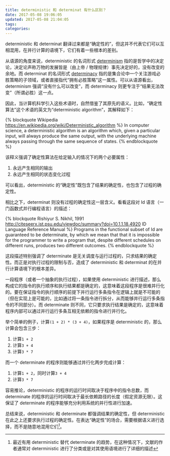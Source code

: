 ```yaml
---
title: deterministic 和 determinat 有什么区别？
date: 2017-05-08 19:06:05
updated: 2017-05-08 21:04:05
tags:
categories:
---
```


deterministic 和 determinat 翻译过来都是“确定性的”，但这并不代表它们可以互相混用，在并行计算的语境下，它们有着一些根本的差别。

<!--more-->

从语源的角度来说，deterministic 的名词形式 [determinism] 指的是哲学中的决定论，决定论声称万物的发展皆是（由上帝 / 物理规律）事先决定好的，没有改变的余地。而 determinat 的名词形式 [determinacy] 指的是集合论中一个关注游戏必胜策略的子领域，或者直接指代“拥有必胜策略”这一属性。可以从语源看出，determinism 强调“没有什么可以改变”，而 determinacy 则更专注于“结果无法改变”（所谓必胜）这一点。

[determinism]: https://www.wikiwand.com/en/Determinism
[determinacy]: https://www.wikiwand.com/en/Determinacy

因此，当计算机科学引入这些术语时，自然借鉴了其原先的语义。比如，“确定性算法”这个术语的英文为“deterministic algorithm”，其解释如下：

{% blockquote Wikipedia https://en.wikipedia.org/wiki/Deterministic_algorithm %}
In computer science, a deterministic algorithm is an algorithm which, given a particular input, will always produce the same output, with the underlying machine always passing through the same sequence of states.
{% endblockquote %}

该释义强调了确定性算法在给定输入的情况下的两个必要属性：

1. 永远产生相同的输出
2. 永远产生相同的状态变化过程

可以看出，deterministic 的“确定性”既包含了结果的确定性，也包含了过程的确定性。

相比之下，determinat 则没有过程的确定性这一层含义。看看这段对 Id 语言（一门函数式并行编程语言）的描述：

{% blockquote Rishiyur S. Nikhil, 1991 http://citeseerx.ist.psu.edu/viewdoc/summary?doi=10.1.1.18.4920 ID Language Reference Manual %}
Programs in the functional subset of Id are guaranteed to be determinate, by which we mean that that it is impossible for the programmer to write a program that, despite different schedules on different runs, produces two different outcomes.
{% endblockquote %}

这段描述特别强调了 determinate 是无关调度与运行过程的，只求结果的确定性。而正是对执行过程的限制与否，造成了 deterministic 和 determinat 的在并行计算语境下的根本差异。

一段程序（或者一个抽象的执行过程），如果使用 deterministic 进行描述，那么构成它的指令的执行顺序和执行结果都是确定的，这意味着这段程序是很难并行化的。要在保证指令的执行顺序的前提下并行运行多条指令在逻辑上就是不可能的（但在实现上是可能的，比如通过将一条指令进行拆分，从而能够并行运行多条指令的不同部分）。而 determinate 则不同，它只要求执行结果是确定的，这意味着程序内部可以通过并行运行多条互相无依赖的指令进行并行化。

举个简单的例子，计算`(1 + 2) * (3 + 4)`，如果程序是 deterministic 的，那么计算会包含三步：

1. 计算`1 + 2`
2. 计算`3 + 4`
3. 计算`3 * 7`

而一个 determinate 的程序则能够通过并行化两步完成计算：

1. 计算`1 + 2`，同时计算`3 + 4`
2. 计算`3 * 7`

容易推论，deterministic 的程序的运行时间取决于程序中的指令总数，而 determinate 的程序的运行时间取决于最长依赖路径的长度（假定资源无限）。这保证了 determinate 的程序能够充分利用系统的并行性进行加速。

总结来说，deterministic 和 determinate 都强调结果的确定性，但 deterministic 在此之上还要求执行过程的确定性。在表达“确定性”的场合，需要根据语义进行选择，而不是随意地混用它们[^1]。

[^1]: 最近有用 deterministic 替代 determinate 的趋势，在这种情况下，文献的作者通常对 deterministic 进行了分类或是对其使用语境进行了详细的描述
